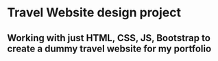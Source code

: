 # Travel Website design project

## Working with just HTML, CSS, JS, Bootstrap to create a dummy travel website for my portfolio

